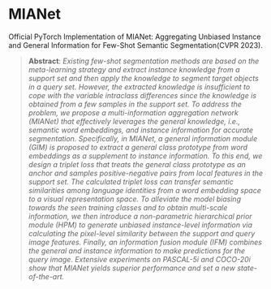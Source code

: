 # MIANet
Official PyTorch Implementation of MIANet: Aggregating Unbiased Instance and General Information for Few-Shot Semantic Segmentation(CVPR 2023).


> **Abstract**: *Existing few-shot segmentation methods are based on the meta-learning strategy and extract instance knowledge
from a support set and then apply the knowledge to segment target objects in a query set. However, the extracted
knowledge is insufficient to cope with the variable intraclass differences since the knowledge is obtained from a
few samples in the support set. To address the problem,
we propose a multi-information aggregation network (MIANet) that effectively leverages the general knowledge, i.e.,
semantic word embeddings, and instance information for
accurate segmentation. Specifically, in MIANet, a general
information module (GIM) is proposed to extract a general
class prototype from word embeddings as a supplement to
instance information. To this end, we design a triplet loss
that treats the general class prototype as an anchor and
samples positive-negative pairs from local features in the
support set. The calculated triplet loss can transfer semantic similarities among language identities from a word embedding space to a visual representation space. To alleviate the model biasing towards the seen training classes
and to obtain multi-scale information, we then introduce a
non-parametric hierarchical prior module (HPM) to generate unbiased instance-level information via calculating the
pixel-level similarity between the support and query image
features. Finally, an information fusion module (IFM) combines the general and instance information to make predictions for the query image. Extensive experiments on
PASCAL-5i and COCO-20i
show that MIANet yields superior performance and set a new state-of-the-art.*



